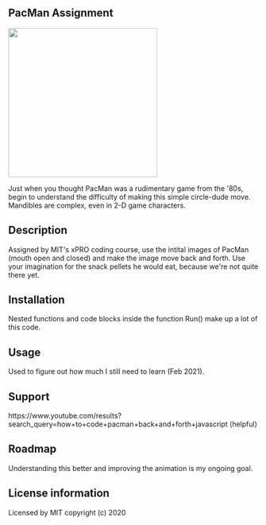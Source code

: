 <h2>PacMan Assignment</h2>

<img src="https://images.unsplash.com/photo-1583916197120-4a6c3ab27a6f?ixid=MnwxMjA3fDB8MHxwaG90by1wYWdlfHx8fGVufDB8fHx8&ixlib=rb-1.2.1&auto=format&fit=crop&w=1334&q=80" width="300">

<p>Just when you thought PacMan was a rudimentary game from the '80s, begin to understand the difficulty of making this simple circle-dude move. Mandibles are complex, even in 2-D game characters. </p>

<h2>Description</h2>
<p>Assigned by MIT's xPRO coding course, use the intital images of PacMan (mouth open and closed) and make the image move back and forth. Use your imagination for the snack pellets he would eat, because we're not quite there yet.</p>

<h2>Installation </h2>
<p>Nested functions and code blocks inside the function Run() make up a lot of this code. </p>

<h2>Usage</h2>
<p>Used to figure out how much I still need to learn (Feb 2021).</p>

<h2>Support </h2>
<p>https://www.youtube.com/results?search_query=how+to+code+pacman+back+and+forth+javascript (helpful)</p>

<h2>Roadmap</h2>
<p>Understanding this better and improving the animation is my ongoing goal.</p>

<h2>License information </h2>
<p>Licensed by MIT copyright (c) 2020</p>
